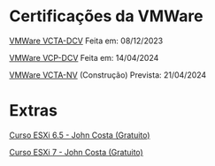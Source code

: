 # Certificações da VMWare

[VMWare VCTA-DCV](vcta-dcv) Feita em: 08/12/2023

[VMWare VCP-DCV](vcp-dcv) Feita em: 14/04/2024

[VMWare VCTA-NV](vcta-nv) (Construção) Prevista: 21/04/2024

# Extras

[Curso ESXi 6.5 - John Costa (Gratuito)](https://www.udemy.com/course/vmware-vsphere-65-configurando-um-laboratorio-vmware-65/)

[Curso ESXi 7 - John Costa (Gratuito)](https://www.udemy.com/course/vmwarevsphere7/)